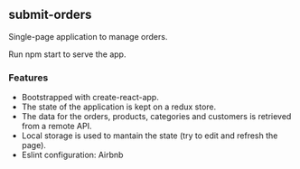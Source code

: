 ## submit-orders

Single-page application to manage orders. 

Run npm start to serve the app.

### Features
* Bootstrapped with create-react-app.
* The state of the application is kept on a redux store.
* The data for the orders, products, categories and customers is retrieved from a remote API.
* Local storage is used to mantain the state (try to edit and refresh the page).
* Eslint configuration: Airbnb
